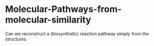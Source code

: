 # Molecular-Pathways-from-molecular-similarity
Can we reconstruct a (biosynthetic) reaction pathway simply from the structures. 
